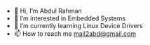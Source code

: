 - 👋 Hi, I’m Abdul Rahman
- 👀 I’m interested in Embedded Systems
- 🌱 I’m currently learning Linux Device Drivers
- 📫 How to reach me mail2abd@gmail.com

